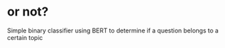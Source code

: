 # <topic> or not?

Simple binary classifier using BERT to determine if a question belongs to a certain topic

